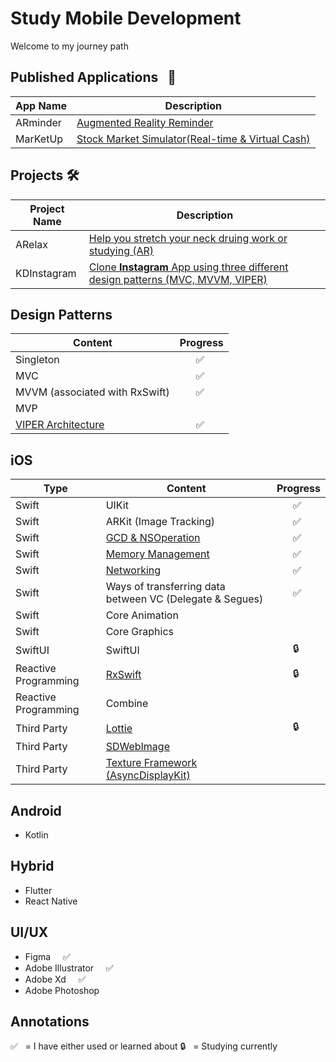 # Study Mobile Development
Welcome to my journey path

## Published Applications &nbsp; 🎉
App Name | Description 
-------- | ----------  
ARminder | <a href="https://apps.apple.com/tt/app/arminder/id1521786711">Augmented Reality Reminder </a>     
MarKetUp | <a href="https://github.com/dks333/MarKetUp">Stock Market Simulator(Real-time & Virtual Cash)</a> 

## Projects 🛠
Project Name | Description 
-------- | ----------  
ARelax | <a href="https://github.com/dks333/ARelax">Help you stretch your neck druing work or studying (AR)</a>         
KDInstagram | <a href="">Clone **Instagram** App using three different design patterns (MVC, MVVM, VIPER)</a> 

## Design Patterns
Content | Progress
------- | ---------
Singleton |  &nbsp; &nbsp; &nbsp; ✅
MVC |  &nbsp; &nbsp; &nbsp; ✅
MVVM (associated with RxSwift) |  &nbsp; &nbsp; &nbsp; ✅
MVP | 
[VIPER Architecture](Design&#32;Patterns/VIPER.md) |  &nbsp; &nbsp; &nbsp; ✅

## iOS
Type | Content | Progress
---- | ------- | ---------
Swift | UIKit | &nbsp; &nbsp; &nbsp; ✅
Swift | ARKit (Image Tracking) | &nbsp; &nbsp; &nbsp; ✅
Swift | [GCD & NSOperation](Swifty&#32;Notes/GCD&#32;&&#32;NSOperation.md) | &nbsp; &nbsp; &nbsp; ✅
Swift | <a href="https://github.com/dks333/Study-Notes/blob/master/Swifty%20Notes/Automatic%20Reference%20Counting%20(ARC).md">Memory Management</a> | &nbsp; &nbsp; &nbsp; ✅
Swift | [Networking](Swifty&#32;Notes/Network.md) | &nbsp; &nbsp; &nbsp; ✅
Swift | Ways of transferring data between VC (Delegate & Segues) | &nbsp; &nbsp; &nbsp; ✅
Swift | Core Animation | 
Swift | Core Graphics | 
SwiftUI | SwiftUI | &nbsp; &nbsp; &nbsp; 🔒
Reactive Programming | [RxSwift](Swifty&#32;Notes/RxSwift.md) | &nbsp; &nbsp; &nbsp; 🔒
Reactive Programming | Combine | 
Third Party | <a href="http://airbnb.io/lottie/#/README">Lottie</a> | &nbsp; &nbsp; &nbsp; 🔒
Third Party | <a href="https://github.com/SDWebImage/SDWebImage">SDWebImage</a> |
Third Party | <a href="https://github.com/texturegroup/texture/">Texture Framework (AsyncDisplayKit)</a> |

## Android
 - Kotlin
 
## Hybrid 
- Flutter
- React Native

## UI/UX
- Figma  &nbsp; &nbsp;  ✅
- Adobe Illustrator  &nbsp; &nbsp;  ✅
- Adobe Xd  &nbsp; &nbsp;  ✅
- Adobe Photoshop


## Annotations
✅  &nbsp; = I have either used or learned about
🔒  &nbsp; = Studying currently
